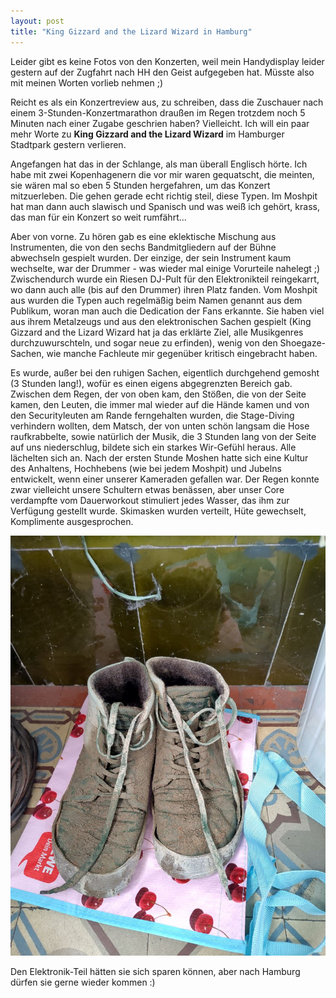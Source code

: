 ```yaml
---
layout: post
title: "King Gizzard and the Lizard Wizard in Hamburg"
---
```


Leider gibt es keine Fotos von den Konzerten, weil mein Handydisplay leider gestern auf der Zugfahrt nach HH den Geist aufgegeben hat. Müsste also mit meinen Worten vorlieb nehmen ;)

Reicht es als ein Konzertreview aus, zu schreiben, dass die Zuschauer nach einem 3-Stunden-Konzertmarathon draußen im Regen trotzdem noch 5 Minuten nach einer Zugabe geschrien haben? Vielleicht. Ich will ein paar mehr Worte zu **King Gizzard and the Lizard Wizard** im Hamburger Stadtpark gestern verlieren.

Angefangen hat das in der Schlange, als man überall Englisch hörte. Ich habe mit zwei Kopenhagenern die vor mir waren gequatscht, die meinten, sie wären mal so eben 5 Stunden hergefahren, um das Konzert mitzuerleben. Die gehen gerade echt richtig steil, diese Typen. Im Moshpit hat man dann auch slawisch und Spanisch und was weiß ich gehört, krass, das man für ein Konzert so weit rumfährt...

Aber von vorne. Zu hören gab es eine eklektische Mischung aus Instrumenten, die von den sechs Bandmitgliedern auf der Bühne abwechseln gespielt wurden. Der einzige, der sein Instrument kaum wechselte, war der Drummer - was wieder mal einige Vorurteile nahelegt ;) Zwischendurch wurde ein Riesen DJ-Pult für den Elektronikteil reingekarrt, wo dann auch alle (bis auf den Drummer) ihren Platz fanden. Vom Moshpit aus wurden die Typen auch regelmäßig beim Namen genannt aus dem Publikum, woran man auch die Dedication der Fans erkannte. Sie haben viel aus ihrem Metalzeugs und aus den elektronischen Sachen gespielt (King Gizzard and the Lizard Wizard hat ja das erklärte Ziel, alle Musikgenres durchzuwurschteln, und sogar neue zu erfinden), wenig von den Shoegaze-Sachen, wie manche Fachleute mir gegenüber kritisch eingebracht haben.

Es wurde, außer bei den ruhigen Sachen, eigentlich durchgehend gemosht (3 Stunden lang!), wofür es einen eigens abgegrenzten Bereich gab. Zwischen dem Regen, der von oben kam, den Stößen, die von der Seite kamen, den Leuten, die immer mal wieder auf die Hände kamen und von den Securityleuten am Rande ferngehalten wurden, die Stage-Diving verhindern wollten, dem Matsch, der von unten schön langsam die Hose raufkrabbelte, sowie natürlich der Musik, die 3 Stunden lang von der Seite auf uns niederschlug, bildete sich ein starkes Wir-Gefühl heraus. Alle lächelten sich an. Nach der ersten Stunde Moshen hatte sich eine Kultur des Anhaltens, Hochhebens (wie bei jedem Moshpit) und Jubelns entwickelt, wenn einer unserer Kameraden gefallen war. Der Regen konnte zwar vielleicht unsere Schultern etwas benässen, aber unser Core verdampfte vom Dauerworkout stimuliert jedes Wasser, das ihm zur Verfügung gestellt wurde. Skimasken wurden verteilt, Hüte gewechselt, Komplimente ausgesprochen.

![Schuhe](/images/2024-05-22-kglw/schuhe.jpg)

Den Elektronik-Teil hätten sie sich sparen können, aber nach Hamburg dürfen sie gerne wieder kommen :)